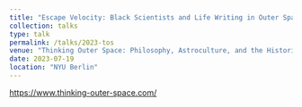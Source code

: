 ```yaml
---
title: "Escape Velocity: Black Scientists and Life Writing in Outer Space"
collection: talks
type: talk
permalink: /talks/2023-tos
venue: "Thinking Outer Space: Philosophy, Astroculture, and the Histories of Planetarity"
date: 2023-07-19
location: "NYU Berlin"
---
```


https://www.thinking-outer-space.com/
